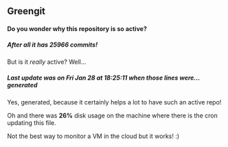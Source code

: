 ## Greengit

#### Do you wonder why this repository is so active?

##### After all it has 25966 commits!

But is it *really* active? Well...

##### Last update was on Fri Jan 28 at 18:25:11 when those lines were... generated

Yes, generated, because it certainly helps a lot to have such an active repo!

Oh and there was **26%** disk usage on the machine
where there is the cron updating this file.

Not the best way to monitor a VM in the cloud but it works! :)
